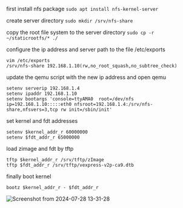 first install nfs package `sudo apt install nfs-kernel-server`

create server directory `sudo mkdir /srv/nfs-share`

copy the root file system to the server directory `sudo cp -r ~/staticrootfs/* ./ `

configure the ip address and server path to the file /etc/exports

```
vim /etc/exports
/srv/nfs-share 192.168.1.10(rw,no_root_squash,no_subtree_check)
```

update the qemu script with the new ip address and open qemu

```
setenv serverip 192.168.1.4
setenv ipaddr 192.168.1.10
setenv bootargs 'console=ttyAMA0  root=/dev/nfs ip=192.168.1.10:::::eth0 nfsroot=192.168.1.4:/srv/nfs-share,nfsvers=3,tcp rw init=/sbin/init'
```
set kernel and fdt addresses 
```
setenv $kernel_addr_r 60000000
setenv $fdt_addr_r 65000000 
```

load zimage and fdt by tftp 
```
tftp $kernel_addr_r /srv/tftp/zImage
tftp $fdt_addr_r /srv/tftp/vexpress-v2p-ca9.dtb
```

finally boot kernel

 `bootz $kernel_addr_r - $fdt_addr_r`
 
![Screenshot from 2024-07-28 13-31-28](https://github.com/user-attachments/assets/da33f3ad-7674-4d2c-9412-23a589d8a2ec)

 
